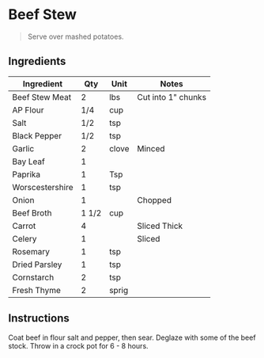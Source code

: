 # Beef Stew

> Serve over mashed potatoes.
## Ingredients

| Ingredient          | Qty    | Unit  | Notes                                                                                 |
|---------------------|--------|-------|---------------------------------------------------------------------------------------|
| Beef Stew Meat      | 2      | lbs   | Cut into 1" chunks                                                                    |
| AP Flour            | 1/4    | cup   |                                                                                       |
| Salt                | 1/2    | tsp   |                                                                                       |
| Black Pepper        | 1/2    | tsp   |                                                                                       |
| Garlic              | 2      | clove | Minced                                                                                |
| Bay Leaf            | 1      |       |                                                                                       |
| Paprika             | 1      | Tsp   |                                                                                       |
| Worscestershire     | 1      | tsp   |                                                                                       |
| Onion               | 1      |       | Chopped                                                                               |
| Beef Broth          | 1 1/2  | cup   |                                                                                       |
| Carrot              | 4      |       | Sliced Thick                                                                          |
| Celery              | 1      |       | Sliced                                                                                |
| Rosemary            | 1      | tsp   |                                                                                       |
| Dried Parsley       | 1      | tsp   |                                                                                       |
| Cornstarch          | 2      | tsp   |                                                                                       |
| Fresh Thyme         | 2      | sprig |                                                                                       |

## Instructions

Coat beef in flour salt and pepper, then sear. Deglaze with some of the beef stock. Throw in a crock pot for 6 - 8 hours.